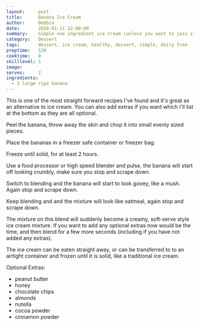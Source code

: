 ```yaml
---
layout:     post
title:      Banana Ice Cream
author:     Debbie
date:       2020-01-11 12:00:00
summary:    Simple one ingredient ice cream (unless you want to jazz it up)
category:   Dessert
tags:       dessert, ice cream, healthy, dessert, simple, dairy free
preptime:   120
cooktime:   0
skilllevel: 1
image:      
serves:     2
ingredients:
  - 1 large ripe banana
---
```


This is one of the most straight forward recipes I've found and it's great as an alternative to ice cream. You can also add extras if you want which I'll list at the bottom as they are all optional.

Peel the banana, throw away the skin and chop it into small evenly sized pieces.

Place the bananas in a freezer safe container or freezer bag.

Freeze until solid, for at least 2 hours.

Use a food processor or high speed blender and pulse, the banana will start off looking crumbly, make sure you stop and scrape down.

Switch to blending and the banana will start to look gooey, like a mush. Again stop and scrape down.

Keep blending and and the mixture will look like oatmeal, again stop and scrape down.

The mixture on this blend will suddenly become a creamy, soft-serve style ice cream mixture. If you want to add any optional extras now would be the time, and then blend for a few more seconds (including if you have not added any extras).

The ice cream can be eaten straight away, or can be transferred to to an airtight container and frozen until it is solid, like a traditional ice cream.


Optional Extras:
  - peanut butter
  - honey
  - chocolate chips
  - almonds
  - nutella
  - cocoa powder
  - cinnamon powder
